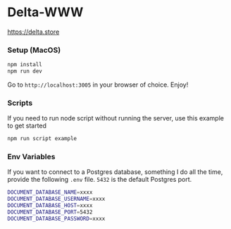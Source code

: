 # Delta-WWW

https://delta.store

### Setup (MacOS)

```sh
npm install
npm run dev
```

Go to `http://localhost:3005` in your browser of choice. Enjoy!

### Scripts

If you need to run node script without running the server, use this example to get started

```sh
npm run script example
```

### Env Variables

If you want to connect to a Postgres database, something I do all the time, provide the following `.env` file. `5432` is the default Postgres port.

```sh
DOCUMENT_DATABASE_NAME=xxxx
DOCUMENT_DATABASE_USERNAME=xxxx
DOCUMENT_DATABASE_HOST=xxxx
DOCUMENT_DATABASE_PORT=5432
DOCUMENT_DATABASE_PASSWORD=xxxx
```
